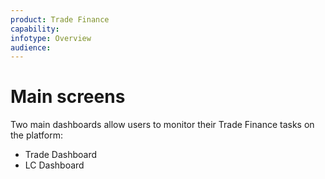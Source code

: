 ```yaml
---
product: Trade Finance
capability:
infotype: Overview
audience:
---
```


# Main screens

Two main dashboards allow users to monitor their Trade Finance tasks on the platform:

* Trade Dashboard
* LC Dashboard